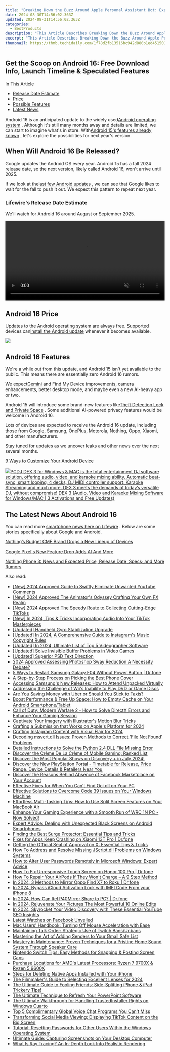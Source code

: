 ```yaml
---
title: "Breaking Down the Buzz Around Apple Personal Assistant Bot: Expected Cost, Launch Schedule & Feature Breakdown"
date: 2024-08-30T14:56:02.363Z
updated: 2024-08-31T14:56:02.363Z
categories:
  - BestProducts
description: "This Article Describes Breaking Down the Buzz Around Apple Personal Assistant Bot: Expected Cost, Launch Schedule & Feature Breakdown"
excerpt: "This Article Describes Breaking Down the Buzz Around Apple Personal Assistant Bot: Expected Cost, Launch Schedule & Feature Breakdown"
thumbnail: https://thmb.techidaily.com/1f78d2fb13516bc942d880b1ed451501538b368f9a6b178eea0c04126c8f2280.jpg
---
```


## Get the Scoop on Android 16: Free Download Info, Launch Timeline & Speculated Features

In This Article

* [Release Date Estimate](https://www.lifewire.com/#toc-when-will-android-16-be-released)
* [Price](https://www.lifewire.com/#toc-android-16-price)
* [Possible Features](https://www.lifewire.com/#toc-android-16-features)
* [Latest News](https://www.lifewire.com/#toc-the-latest-news-about-android-16)

 Android 16 is an anticipated update to the widely used[Android operating system](https://www.lifewire.com/what-is-google-android-1616887) . Although it's still many months away and details are limited, we can start to imagine what's in store. With[Android 15's features already known](https://www.lifewire.com/android-15-7547471) , let's explore the possibilities for next year's version.

## When Will Android 16 Be Released?

 Google updates the Android OS every year. Android 15 has a fall 2024 release date, so the next version, likely called Android 16, won't arrive until 2025.

 If we look at the[last few Android updates](https://www.lifewire.com/android-versions-4173277) , we can see that Google likes to wait for the fall to push it out. We expect this pattern to repeat next year.

### Lifewire's Release Date Estimate

We'll watch for Android 16 around August or September 2025.

<!-- affiliate ads begin -->
<a href="https://secure.2checkout.com/order/checkout.php?PRODS=36506229&QTY=1&AFFILIATE=108875&CART=1"><video width="100%" height="" class="rounded-t-md shadow-lg relative z-20" controls="" autoplay="" loop="" muted="" playsinline="" webkit-playinginline="">
<source type="video/mp4" src="https://aidaform.com/images/videos/aidaform-welcome-site.mp4"><source type="video/webm" src="https://aidaform.com/images/videos/aidaform-welcome-site.webm"></video></a>
<!-- affiliate ads end -->
## Android 16 Price

 Updates to the Android operating system are always free. Supported devices can[install the Android update](https://www.lifewire.com/update-your-android-os-121662) whenever it becomes available.  

<!-- affiliate ads begin -->
<a href="https://estore.winxdvd.com/order/checkout.php?PRODS=4081991&QTY=1&AFFILIATE=108875&CART=1"><img src="https://www.winxdvd.com/affiliate/new-banner/wt-500x500.jpg" border="0"></a>
<!-- affiliate ads end -->
## Android 16 Features

 We're a while out from this update, and Android 15 isn't yet available to the public. This means there are essentially zero Android 16 rumors.

 We expect[Gemini](https://www.lifewire.com/what-is-google-bard-7151624) and Find My Device improvements, camera enhancements, better desktop mode, and maybe even a new AI-heavy app or two.

 Android 15 will introduce some brand-new features like[Theft Detection Lock and Private Space](https://blog.google/products/android/android-theft-protection/) . Some additional AI-powered privacy features would be welcome in Android 16.

 Lots of devices are expected to receive the Android 16 update, including those from Google, Samsung, OnePlus, Motorola, Nothing, Oppo, Xiaomi, and other manufacturers.

 Stay tuned for updates as we uncover leaks and other news over the next several months.

[9 Ways to Customize Your Android Device](https://www.lifewire.com/customizing-your-android-4021844)

<!-- affiliate ads begin -->
<a href="https://shop.pcdj.com/order/checkout.php?PRODS=4698824&QTY=1&AFFILIATE=108875&CART=1"> <img src="https://secure.avangate.com/images/merchant/47f4b6321e9fd8e8f7326a6adc1a7c1e/products/dex3pro-screenshot-homepage.png" border="0">PCDJ DEX 3 for Windows & MAC is the total entertainment DJ software solution, offering audio, video, and karaoke mixing ability. Automatic beat-sync, smart looping, 4 decks, DJ MIDI controller support, Karaoke Streaming and much more. 
DEX 3 meets the demands of today’s versatile DJ, without compromise! 
DEX 3 (Audio, Video and Karaoke Mixing Software for Windows/MAC | 3 Activations and Free Updates)</a>
<!-- affiliate ads end -->
## The Latest News About Android 16

 You can read more [smartphone news here on Lifewire](https://www.lifewire.com/mobile-phone-news-4796390) . Below are some stories specifically about Google and Android.

[Nothing’s Budget CMF Brand Drops a New Lineup of Devices](https://www.lifewire.com/nothings-budget-cmf-brand-drops-a-new-lineup-of-devices-8674814)

[Google Pixel's New Feature Drop Adds AI And More](https://www.lifewire.com/google-pixel-s-new-feature-drop-adds-ai-and-more-8663574)

[Nothing Phone 3: News and Expected Price, Release Date, Specs; and More Rumors](https://www.lifewire.com/nothing-phone-3-8639420)


<ins class="adsbygoogle"
     style="display:block"
     data-ad-format="autorelaxed"
     data-ad-client="ca-pub-7571918770474297"
     data-ad-slot="1223367746"></ins>



<ins class="adsbygoogle"
     style="display:block"
     data-ad-client="ca-pub-7571918770474297"
     data-ad-slot="8358498916"
     data-ad-format="auto"
     data-full-width-responsive="true"></ins>

<span class="atpl-alsoreadstyle">Also read:</span>
<div><ul>
<li><a href="https://youtube-zero.techidaily.com/024-approved-guide-to-swiftly-eliminate-unwanted-youtube-comments/"><u>[New] 2024 Approved  Guide to Swiftly Eliminate Unwanted YouTube Comments</u></a></li>
<li><a href="https://youtube-docs.techidaily.com/024-approved-the-animators-odyssey-crafting-your-own-fx-realm/"><u>[New] 2024 Approved  The Animator's Odyssey  Crafting Your Own FX Realm</u></a></li>
<li><a href="https://tiktok-video-recordings.techidaily.com/new-2024-approved-the-speedy-route-to-collecting-cutting-edge-tiktoks/"><u>[New] 2024 Approved  The Speedy Route to Collecting Cutting-Edge TikToks</u></a></li>
<li><a href="https://tiktok-clips.techidaily.com/new-in-2024-tips-and-tricks-incorporating-audio-into-your-tiktok-masterpieces/"><u>[New] In 2024, Tips & Tricks  Incorporating Audio Into Your TikTok Masterpieces</u></a></li>
<li><a href="https://some-knowledge.techidaily.com/updated-handheld-gyro-stabilization-upgrade/"><u>[Updated] Handheld Gyro Stabilization Upgrade</u></a></li>
<li><a href="https://instagram-clips.techidaily.com/updated-in-2024-a-comprehensive-guide-to-instagrams-music-copyright-rules/"><u>[Updated] In 2024, A Comprehensive Guide to Instagram's Music Copyright Rules</u></a></li>
<li><a href="https://screen-recording.techidaily.com/updated-in-2024-ultimate-list-of-top-5-videographer-software/"><u>[Updated] In 2024, Ultimate List of Top 5 Videographer Software</u></a></li>
<li><a href="https://screen-mirroring-recording.techidaily.com/updated-solve-invisible-buffer-problems-in-video-games/"><u>[Updated] Solve Invisible Buffer Problems in Video Games</u></a></li>
<li><a href="https://some-guidance.techidaily.com/updated-superior-psd-text-direction/"><u>[Updated] Superior PSD Text Direction</u></a></li>
<li><a href="https://extra-resources.techidaily.com/2024-approved-assessing-photoshop-sway-reduction-a-necessity-debate/"><u>2024 Approved  Assessing Photoshop Sway Reduction  A Necessity Debate?</u></a></li>
<li><a href="https://phone-solutions.techidaily.com/5-ways-to-restart-samsung-galaxy-f04-without-power-button-drfone-by-drfone-reset-android-reset-android/"><u>5 Ways to Restart Samsung Galaxy F04 Without Power Button | Dr.fone</u></a></li>
<li><a href="https://tech-renaissance.techidaily.com/a-step-by-step-process-on-picking-the-best-phone-cover/"><u>A Step-by-Step Process on Picking the Best Phone Cover</u></a></li>
<li><a href="https://tech-renaissance.techidaily.com/accessing-samsungs-new-releases-how-to-attend-unpacked-virtually/"><u>Accessing Samsung's New Releases: How to Attend Unpacked Virtually</u></a></li>
<li><a href="https://tech-renaissance.techidaily.com/addressing-the-challenge-of-wiis-inability-to-play-dvd-or-game-discs/"><u>Addressing the Challenge of Wii's Inability to Play DVD or Game Discs</u></a></li>
<li><a href="https://tech-renaissance.techidaily.com/are-you-saving-money-with-uber-or-should-you-stick-to-taxis/"><u>Are You Saving Money with Uber or Should You Stick to Taxis?</u></a></li>
<li><a href="https://tech-renaissance.techidaily.com/boost-performance-and-free-up-space-how-to-empty-cache-on-your-android-smartphonetablet/"><u>Boost Performance & Free Up Space: How to Empty Cache on Your Android Smartphone/Tablet</u></a></li>
<li><a href="https://win-answers.techidaily.com/call-of-duty-modern-warfare-2-how-to-solve-directx-errors-and-enhance-your-gaming-session/"><u>Call of Duty: Modern Warfare 2 - How to Solve DirectX Errors and Enhance Your Gaming Session</u></a></li>
<li><a href="https://extra-tips.techidaily.com/captivate-your-imagery-with-illustrators-motion-blur-tricks/"><u>Captivate Your Imagery with Illustrator's Motion Blur Tricks</u></a></li>
<li><a href="https://extra-resources.techidaily.com/crafting-a-submission-that-works-on-apples-platform-for-2024/"><u>Crafting a Submission that Works on Apple's Platform for 2024</u></a></li>
<li><a href="https://instagram-clips.techidaily.com/crafting-instagram-content-with-visual-flair-for-2024/"><u>Crafting Instagram Content with Visual Flair for 2024</u></a></li>
<li><a href="https://tech-renaissance.techidaily.com/decoding-msvcrtdll-issues-proven-methods-to-correct-file-not-found-problems/"><u>Decoding msvcrt.dll Issues: Proven Methods to Correct 'File Not Found' Problems</u></a></li>
<li><a href="https://tech-renaissance.techidaily.com/detailed-instructions-to-solve-the-python-24-dll-file-missing-error/"><u>Detailed Instructions to Solve the Python 2.4 DLL File Missing Error</u></a></li>
<li><a href="https://tech-renaissance.techidaily.com/discover-the-creme-de-la-creme-of-mobile-gaming-ranked-list/"><u>Discover the Crème De La Crème of Mobile Gaming: Ranked List</u></a></li>
<li><a href="https://tech-renaissance.techidaily.com/discover-the-most-popular-shows-on-discovery-plus-in-july-2024/"><u>Discover the Most Popular Shows on Discovery + in July 2024!</u></a></li>
<li><a href="https://tech-renaissance.techidaily.com/discover-the-new-playstation-portal-timetable-for-release-price-range-device-details-and-retailers-near-you/"><u>Discover the New PlayStation Portal - Timetable for Release, Price Range, Device Details & Retailers Near You</u></a></li>
<li><a href="https://tech-renaissance.techidaily.com/discover-the-reasons-behind-absence-of-facebook-marketplace-on-your-account/"><u>Discover the Reasons Behind Absence of Facebook Marketplace on Your Account</u></a></li>
<li><a href="https://tech-renaissance.techidaily.com/effective-fixes-for-when-you-cant-find-ocidll-on-your-pc/"><u>Effective Fixes for When You Can’t Find Oci.dll on Your PC</u></a></li>
<li><a href="https://tech-renaissance.techidaily.com/effective-solutions-to-overcome-code-39-issues-on-your-windows-machine/"><u>Effective Solutions to Overcome Code 39 Issues on Your Windows Machine</u></a></li>
<li><a href="https://tech-renaissance.techidaily.com/effortless-multi-tasking-tips-how-to-use-split-screen-features-on-your-macbook-air/"><u>Effortless Multi-Tasking Tips: How to Use Split Screen Features on Your MacBook Air</u></a></li>
<li><a href="https://tech-renaissance.techidaily.com/1723003251005-enhance-your-gaming-experience-with-a-smooth-run-of-wrc-1n-pc-now-solved/"><u>Enhance Your Gaming Experience with a Smooth Run of WRC 1N PC - Now Solved!</u></a></li>
<li><a href="https://tech-renaissance.techidaily.com/expert-advice-dealing-with-unexpected-black-screens-on-android-smartphones/"><u>Expert Advice: Dealing with Unexpected Black Screens on Android Smartphones</u></a></li>
<li><a href="https://tech-renaissance.techidaily.com/finding-the-best-surge-protector-essential-tips-and-tricks/"><u>Finding the Best Surge Protector: Essential Tips and Tricks</u></a></li>
<li><a href="https://howto.techidaily.com/fixes-for-apps-keep-crashing-on-xiaomi-13t-pro-drfone-by-drfone-fix-android-problems-fix-android-problems/"><u>Fixes for Apps Keep Crashing on Xiaomi 13T Pro | Dr.fone</u></a></li>
<li><a href="https://tech-renaissance.techidaily.com/getting-the-official-seal-of-approval-on-x-essential-tips-and-tricks/"><u>Getting the Official Seal of Approval on X: Essential Tips & Tricks</u></a></li>
<li><a href="https://tech-renaissance.techidaily.com/how-to-address-and-resolve-missing-jscriptdll-problems-on-windows-systems/"><u>How To Address and Resolve Missing JScript.dll Problems on Windows Systems</u></a></li>
<li><a href="https://tech-renaissance.techidaily.com/how-to-alter-user-passwords-remotely-in-microsoft-windows-expert-advice/"><u>How to Alter User Passwords Remotely in Microsoft Windows: Expert Advice</u></a></li>
<li><a href="https://fix-guide.techidaily.com/how-to-fix-unresponsive-touch-screen-on-honor-100-pro-drfone-by-drfone-fix-android-problems-fix-android-problems/"><u>How To Fix Unresponsive Touch Screen on Honor 100 Pro | Dr.fone</u></a></li>
<li><a href="https://tech-renaissance.techidaily.com/how-to-repair-your-airpods-if-they-wont-charge-a-9-step-method/"><u>How To Repair Your AirPods If They Won't Charge – A 9 Step Method</u></a></li>
<li><a href="https://screen-mirror.techidaily.com/in-2024-3-methods-to-mirror-oppo-find-x7-to-roku-drfone-by-drfone-android/"><u>In 2024, 3 Methods to Mirror Oppo Find X7 to Roku | Dr.fone</u></a></li>
<li><a href="https://activate-lock.techidaily.com/in-2024-bypass-icloud-activation-lock-with-imei-code-from-your-iphone-8-by-drfone-ios/"><u>In 2024, Bypass iCloud Activation Lock with IMEI Code From your iPhone 8</u></a></li>
<li><a href="https://screen-mirror.techidaily.com/in-2024-how-can-itel-p40mirror-share-to-pc-drfone-by-drfone-android/"><u>In 2024, How Can Itel P40Mirror Share to PC? | Dr.fone</u></a></li>
<li><a href="https://extra-approaches.techidaily.com/in-2024-rejuvenate-your-pictures-the-most-powerful-10-online-edits/"><u>In 2024, Rejuvenate Your Pictures  The Most Powerful 10 Online Edits</u></a></li>
<li><a href="https://youtube-blog.techidaily.com/24-skyrocket-your-video-discovery-with-these-essential-youtube-seo-insights/"><u>In 2024, Skyrocket Your Video Discovery with These Essential YouTube SEO Insights</u></a></li>
<li><a href="https://facebook.techidaily.com/latest-watches-on-facebook-unveiled/"><u>Latest Watches on Facebook Unveiled</u></a></li>
<li><a href="https://tech-renaissance.techidaily.com/mac-users-handbook-turning-off-mouse-acceleration-with-ease/"><u>Mac Users' Handbook: Turning Off Mouse Acceleration with Ease</u></a></li>
<li><a href="https://games-able.techidaily.com/maintaining-talk-order-strategic-use-of-twitch-bansunbans/"><u>Maintaining Talk Order: Strategic Use of Twitch Bans/Unbans</u></a></li>
<li><a href="https://tech-renaissance.techidaily.com/mastering-the-art-of-adding-senders-to-your-gmail-safe-list/"><u>Mastering the Art of Adding Senders to Your Gmail Safe List</u></a></li>
<li><a href="https://tech-renaissance.techidaily.com/mastery-in-maintenance-proven-techniques-for-a-pristine-home-sound-system-through-speaker-care/"><u>Mastery in Maintenance: Proven Techniques for a Pristine Home Sound System Through Speaker Care</u></a></li>
<li><a href="https://tech-renaissance.techidaily.com/nintendo-switch-tips-easy-methods-for-snapping-and-posting-screen-caps/"><u>Nintendo Switch Tips: Easy Methods for Snapping & Posting Screen Caps</u></a></li>
<li><a href="https://hardware-updates.techidaily.com/purchase-locations-for-amds-latest-processors-ryzen-7-9700x-and-ryzen-5-9600x/"><u>Purchase Locations for AMD's Latest Processors: Ryzen 7 9700X & Ryzen 5 9600X</u></a></li>
<li><a href="https://tech-renaissance.techidaily.com/steps-for-deleting-native-apps-installed-with-your-iphone/"><u>Steps for Deleting Native Apps Installed with Your iPhone</u></a></li>
<li><a href="https://facebook-video-share.techidaily.com/the-filmmakers-guide-to-selecting-excellent-lenses-for-2024/"><u>The Filmmaker's Guide to Selecting Excellent Lenses for 2024</u></a></li>
<li><a href="https://tech-renaissance.techidaily.com/the-ultimate-guide-to-fooling-friends-side-splitting-iphone-and-ipad-trickery-tips/"><u>The Ultimate Guide to Fooling Friends: Side-Splitting iPhone & iPad Trickery Tips!</u></a></li>
<li><a href="https://tech-renaissance.techidaily.com/the-ultimate-technique-to-refresh-your-powerpoint-software/"><u>The Ultimate Technique to Refresh Your PowerPoint Software</u></a></li>
<li><a href="https://tech-renaissance.techidaily.com/the-ultimate-walkthrough-for-handling-trustedinstaller-rights-on-windows-cuarto/"><u>The Ultimate Walkthrough for Handling TrustedInstaller Rights on Windows Cuarto</u></a></li>
<li><a href="https://tech-renaissance.techidaily.com/top-5-complimentary-global-voice-chat-programs-you-cant-miss/"><u>Top 5 Complimentary Global Voice Chat Programs You Can't Miss</u></a></li>
<li><a href="https://tech-renaissance.techidaily.com/transforming-social-media-viewing-displaying-tiktok-content-on-the-big-screen/"><u>Transforming Social Media Viewing: Displaying TikTok Content on the Big Screen</u></a></li>
<li><a href="https://tech-renaissance.techidaily.com/tutorial-resetting-passwords-for-other-users-within-the-windows-operating-system/"><u>Tutorial: Resetting Passwords for Other Users Within the Windows Operating System</u></a></li>
<li><a href="https://tech-renaissance.techidaily.com/ultimate-guide-capturing-screenshots-on-your-desktop-computer/"><u>Ultimate Guide: Capturing Screenshots on Your Desktop Computer</u></a></li>
<li><a href="https://tech-renaissance.techidaily.com/what-is-ray-tracing-an-in-depth-look-into-realistic-rendering/"><u>What Is Ray Tracing? An In-Depth Look Into Realistic Rendering</u></a></li>
</ul></div>

